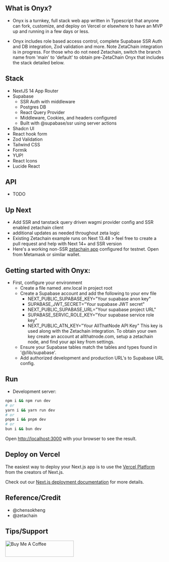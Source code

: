 ## What is Onyx?

- Onyx is a turnkey, full stack web app written in Typescript that anyone can
fork, customize, and deploy on Vercel or elsewhere to have an MVP up and running in a few days or less.

- Onyx includes role based access control, 
complete Supabase SSR Auth and DB integration, Zod validation and more. Note ZetaChain integration is in progress. For those who do not need Zetachain, switch the branch name from 'main' to 'default' to obtain pre-ZetaChain Onyx that includes the stack detailed below. 

## Stack 
- NextJS 14 App Router
- Supabase 
  - SSR Auth with middleware
  - Postgres DB 
  - React Query Provider
  - Middleware, Cookies, and headers configured
  - Built with @supabase/ssr using server actions
- Shadcn UI 
- React hook form 
- Zod Validation
- Tailwind CSS
- Formik 
- YUP!
- React Icons
- Lucide React

## API 
- TODO

## Up Next
- Add SSR and tanstack query driven wagmi provider config and SSR enabled zetachain client
- additional updates as needed throughout zeta logic
- Existing Zetachain example runs on Next 13.48 > feel free to create a pull request and help with Next 14+ and SSR version
- Here's a working non-SSR [zetachain app](https://zetaone.vercel.app/) configured for testnet. Open from Metamask or similar wallet. 

## Getting started with Onyx:
- First, configure your environment
  - Create a file named .env.local in project root
  - Create a Supabase account and add the following to your env file
    - NEXT_PUBLIC_SUPABASE_KEY="Your supabase anon key"
    - SUPABASE_JWT_SECRET="Your supabase JWT secret"
    - NEXT_PUBLIC_SUPABASE_URL="Your supabase project URL"
    - SUPABASE_SERVIC_ROLE_KEY="Your supabase service role key"
    - NEXT_PUBLIC_ATN_KEY="Your AllThatNode API Key" This key is used along with the Zetachain integration. To obtain your own key create an account at allthatnode.com, setup a zetachain node, and find your api key from settings. 
  - Ensure your Supabase tables match the tables and types found in '@/lib/supabase'.
  - Add authorized development and production URL's to Supabase URL config. 

## Run  
- Development server:

```bash
npm i && npm run dev
# or
yarn i && yarn run dev
# or
pnpm i && pnpm dev
# or
bun i && bun dev
```

Open [http://localhost:3000](http://localhost:3000) with your browser to see the result.


## Deploy on Vercel

The easiest way to deploy your Next.js app is to use the [Vercel Platform](https://vercel.com/new?utm_medium=default-template&filter=next.js&utm_source=create-next-app&utm_campaign=create-next-app-readme) from the creators of Next.js.

Check out our [Next.js deployment documentation](https://nextjs.org/docs/deployment) for more details.

## Reference/Credit
- @chensokheng 
- @zetachain 

## Tips/Support
<a href="https://www.buymeacoffee.com/rmoureyjr" target="_blank"><img src="https://cdn.buymeacoffee.com/buttons/default-orange.png" alt="Buy Me A Coffee" height="51" width="217"></a>
